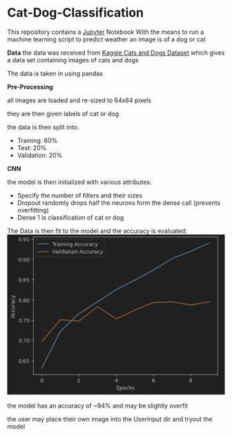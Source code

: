 # Cat-Dog-Classification

This repository contains a [Jupyter](https://jupyter.org/) Notebook With the means to run a machine learning script to predict weather an image is of a dog or cat

**Data**
the data was received from [Kaggle Cats and Dogs Dataset](https://www.microsoft.com/en-us/download/details.aspx?id=54765) which gives a data set containing images of cats and dogs

The data is taken in using pandas

**Pre-Processing**

all images are loaded and re-sized to 64x64 pixels

they are then given labels of cat or dog

the data is then split into:
- Training: 60%
- Test: 20%
- Validation: 20%

**CNN**

the model is then initialized with various attributes:
- Specify the number of filters and their sizes
- Dropout randomly drops half the neurons form the dense call (prevents overfitting)
- Dense 1 is classification of cat or dog

The Data is then fit to the model and the accuracy is evaluated:
![img.png](img.png)

the model has an accuracy of ~94% and may be slightly overfit

the user may place their own image into the UserInput dir and tryout the model